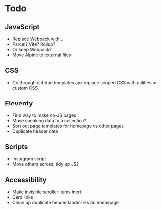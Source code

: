 # Todo

## JavaScript

- Replace Webpack with…
- Parcel? Vite? Rollup?
- Or keep Webpack?
- Move Alpine to external files

## CSS

- Go through old Vue templates and replace scoped CSS with utilities or custom CSS

## Eleventy

- Find way to make no-JS pages
- Move speaking data to a collection?
- Sort out page templates for homepage vs other pages
- Duplicate header data

## Scripts

- Instagram script
- Move others across, tidy up JS?

## Accessibility

- Make invisible scroller items inert
- Card links
- Clean up duplicate header landmarks on homepage
